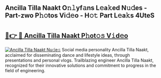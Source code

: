 ## Ancilla Tilla Naakt O𝚗𝚕yf𝚊ns L𝚎a𝚔ed N𝚞𝚍es - Part-zwo P𝚑𝚘tos Vi𝚍𝚎o - H𝚘𝚝 Part L𝚎a𝚔s 4UteS

# <h2><a href="http://kf6fk8.oniu.top/?m=Ancilla+Tilla+Naakt">🔗👉 🔴 Ancilla Tilla Naakt P𝚑ot𝚘𝚜 V𝚒d𝚎o</a></h2>

[![Ancilla Tilla Naakt Nu𝚍e𝚜](https://i.imgur.com/0qMVB7G.gif)](http://kf6fk8.oniu.top/?m=Ancilla+Tilla+Naakt)
Social media personality Ancilla Tilla Naakt, acclaimed for disseminating dance and lifestyle ideas, through presentations and personal vlogs. Trailblazing engineer Ancilla Tilla Naakt, recognized for their innovative solutions and commitment to progress in the field of engineering.  
